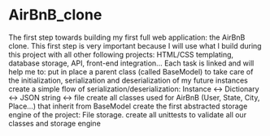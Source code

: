 # AirBnB_clone
The first step towards building my first full web application: the AirBnB clone. This first step is very important because I will use what I build during this project with all other following projects: HTML/CSS templating, database storage, API, front-end integration…  Each task is linked and will help me to:  put in place a parent class (called BaseModel) to take care of the initialization, serialization and deserialization of my future instances create a simple flow of serialization/deserialization: Instance &lt;-> Dictionary &lt;-> JSON string &lt;-> file create all classes used for AirBnB (User, State, City, Place…) that inherit from BaseModel create the first abstracted storage engine of the project: File storage. create all unittests to validate all our classes and storage engine
